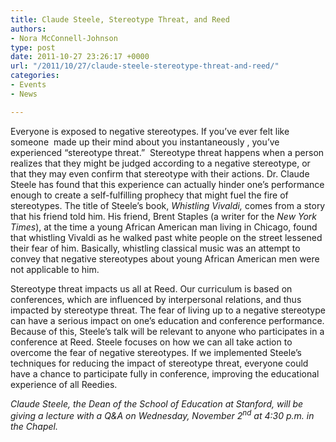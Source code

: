 ```yaml
---
title: Claude Steele, Stereotype Threat, and Reed
authors:
- Nora McConnell-Johnson
type: post
date: 2011-10-27 23:26:17 +0000
url: "/2011/10/27/claude-steele-stereotype-threat-and-reed/"
categories:
- Events
- News

---
```

Everyone is exposed to negative stereotypes. If you’ve ever felt like someone  made up their mind about you instantaneously , you’ve experienced “stereotype threat.”  Stereotype threat happens when a person realizes that they might be judged according to a negative stereotype, or that they may even confirm that stereotype with their actions. Dr. Claude Steele has found that this experience can actually hinder one’s performance enough to create a self-fulfilling prophecy that might fuel the fire of stereotypes. The title of Steele’s book, _Whistling Vivaldi,_ comes from a story that his friend told him. His friend, Brent Staples (a writer for the _New York Times_), at the time a young African American man living in Chicago, found that whistling Vivaldi as he walked past white people on the street lessened their fear of him. Basically, whistling classical music was an attempt to convey that negative stereotypes about young African American men were not applicable to him.

Stereotype threat impacts us all at Reed. Our curriculum is based on conferences, which are influenced by interpersonal relations, and thus impacted by stereotype threat. The fear of living up to a negative stereotype can have a serious impact on one’s education and conference performance. Because of this, Steele’s talk will be relevant to anyone who participates in a conference at Reed. Steele focuses on how we can all take action to overcome the fear of negative stereotypes. If we implemented Steele’s techniques for reducing the impact of stereotype threat, everyone could have a chance to participate fully in conference, improving the educational experience of all Reedies.

_Claude Steele, the Dean of the School of Education at Stanford, will be giving a lecture with a Q&A on Wednesday, November 2<sup>nd</sup> at 4:30 p.m. in the Chapel._